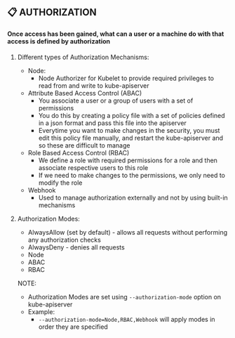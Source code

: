 ## :clipboard: AUTHORIZATION

#### Once access has been gained, what can a user or a machine do with that access is defined by authorization

1. Different types of Authorization Mechanisms:

      - Node:
          - Node Authorizer for Kubelet to provide required privileges to read from and write to kube-apiserver
      - Attribute Based Access Control (ABAC)
          - You associate a user or a group of users with a set of permissions
          - You do this by creating a policy file with a set of policies defined in a json format and pass this file into the apiserver
          - Everytime you want to make changes in the security, you must edit this policy file manually, and restart the kube-apiserver and so these are difficult to manage
      - Role Based Access Control (RBAC)
          - We define a role with required permissions for a role and then associate respective users to this role
          - If we need to make changes to the permissions, we only need to modify the role
      - Webhook
          - Used to manage authorization externally and not by using built-in mechanisms
2. Authorization Modes:

    - AlwaysAllow (set by default) - allows all requests without performing any authorization checks  
    - AlwaysDeny - denies all requests
    - Node
    - ABAC
    - RBAC

    NOTE: 
    - Authorization Modes are set using `--authorization-mode` option on kube-apiserver
    - Example:
        - `--authorization-mode=Node,RBAC,Webhook` will apply modes in order they are specified
        
        


       
